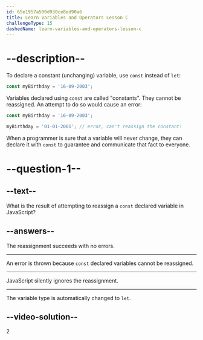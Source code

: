 ```yaml
---
id: 65e1957a500d930ce8ed90a6
title: Learn Variables and Operators Lesson C
challengeType: 15
dashedName: learn-variables-and-operators-lesson-c
---
```

# --description--

To declare a constant (unchanging) variable, use `const` instead of `let`:

```javascript
const myBirthday = '16-09-2003';
```

Variables declared using `const` are called "constants". They cannot be reassigned. An attempt to do so would cause an error:

```javascript
const myBirthday = '16-09-2003';

myBirthday = '01-01-2001'; // error, can't reassign the constant!
```

When a programmer is sure that a variable will never change, they can declare it with `const` to guarantee and communicate that fact to everyone.

# --question-1--

## --text--

What is the result of attempting to reassign a `const` declared variable in JavaScript?

## --answers--

The reassignment succeeds with no errors.

---

An error is thrown because `const` declared variables cannot be reassigned.

---

JavaScript silently ignores the reassignment.

---

The variable type is automatically changed to `let`.


## --video-solution--

2
